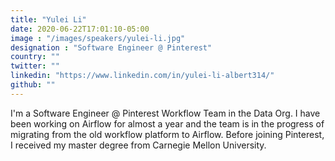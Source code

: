 ```yaml
---
title: "Yulei Li"
date: 2020-06-22T17:01:10-05:00
image : "/images/speakers/yulei-li.jpg"
designation : "Software Engineer @ Pinterest"
country: ""
twitter: ""
linkedin: "https://www.linkedin.com/in/yulei-li-albert314/"
github: ""
---
```


I'm a Software Engineer @ Pinterest Workflow Team in the Data Org. I have been working on Airflow for almost a year and the team is in the progress of migrating from the old workflow platform to Airflow. Before joining Pinterest, I received my master degree from Carnegie Mellon University.